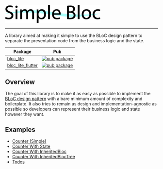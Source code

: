 <img src="https://raw.githubusercontent.com/andrewackerman/bloc_lite/master/docs/assets/logo.png" height="60" alt="Simple Bloc" />

---

A library aimed at making it simple to use the BLoC design pattern to separate the presentation code from the business logic and the state.

| Package                                                                                                       | Pub                                                                                                                           |
| ------------------------------------------------------------------------------------------------------------- | ----------------------------------------------------------------------------------------------------------------------------- |
| [bloc_lite](https://github.com/andrewackerman/bloc_lite/tree/master/packages/bloc_lite)                 | [![pub package](https://img.shields.io/pub/v/bloc_lite.svg)](https://pub.dartlang.org/packages/bloc_lite)                 |
| [bloc_lite_flutter](https://github.com/andrewackerman/bloc_lite/tree/master/packages/bloc_lite_flutter) | [![pub package](https://img.shields.io/pub/v/bloc_lite_flutter.svg)](https://pub.dartlang.org/packages/bloc_lite_flutter) |

## Overview

The goal of this library is to make it as easy as possible to implement the [BLoC design pattern](https://www.didierboelens.com/2018/08/reactive-programming---streams---bloc) with a bare minimum amount of complexity and boilerplate. It also tries to remain as design and implementation-agnostic as possible so developers can represent their business logic and state however they want.

## Examples

 - [Counter (Simple)](https://github.com/andrewackerman/bloc_lite/tree/master/examples/simple_flutter_counter)
 - [Counter With State](https://github.com/andrewackerman/bloc_lite/tree/master/examples/simple_flutter_counter_with_state)
 - [Counter With InheritedBloc](https://github.com/andrewackerman/bloc_lite/tree/master/examples/simple_flutter_counter_with_inheritence)
 - [Counter With InheritedBlocTree](https://github.com/andrewackerman/bloc_lite/tree/master/examples/simple_flutter_with_tree)
 - [Todos](https://github.com/andrewackerman/bloc_lite/tree/master/examples/bloc_lite_todo)

